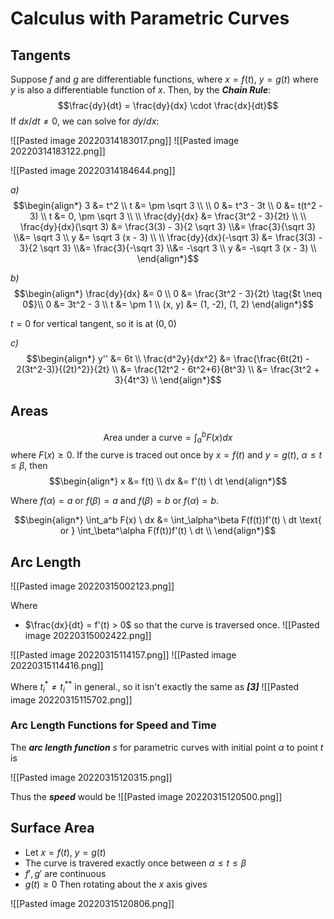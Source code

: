 # Calculus with Parametric Curves
## Tangents
Suppose $f$ and $g$ are differentiable functions, where $x = f(t)$, $y = g(t)$ where $y$ is also a differentiable function of $x$. Then, by the ***Chain Rule***:
$$\frac{dy}{dt} = \frac{dy}{dx} \cdot \frac{dx}{dt}$$
If ${dx}/{dt} \neq 0$, we can solve for $dy/dx$:

![[Pasted image 20220314183017.png]]
![[Pasted image 20220314183122.png]]

![[Pasted image 20220314184644.png]]

*a)*
$$\begin{align*}
	3 &= t^2 \\
	t &= \pm \sqrt 3 \\
	\\
	0 &= t^3 - 3t \\
	0 &= t(t^2 - 3) \\
	t &= 0, \pm \sqrt 3 \\
	\\
	\frac{dy}{dx}
	&=
		\frac{3t^2 - 3}{2t} \\
	\\
	\frac{dy}{dx}(\sqrt 3)
	&= \frac{3(3) - 3}{2 \sqrt 3}
	\\&= \frac{3}{\sqrt 3}
	\\&= \sqrt 3 \\
	y &= \sqrt 3 (x - 3) \\
	\\
	\frac{dy}{dx}(-\sqrt 3)
	&= \frac{3(3) - 3}{2 \sqrt 3}
	\\&= \frac{3}{-\sqrt 3}
	\\&= -\sqrt 3 \\
	y &= -\sqrt 3 (x - 3) \\
\end{align*}$$

*b)*
$$\begin{align*}
	\frac{dy}{dx} &= 0 \\
	0 &= \frac{3t^2 - 3}{2t} \tag{$t \neq 0$}\\
	0 &= 3t^2 - 3 \\
	t &= \pm 1 \\
	(x, y) &= (1, -2), (1, 2)
\end{align*}$$

$t = 0$ for vertical tangent, so it is at $(0, 0)$

*c)*
$$\begin{align*}
	y'' &= 6t \\
	\frac{d^2y}{dx^2} 
	&= 
		\frac{\frac{6t(2t) - 2(3t^2-3)}{(2t)^2}}{2t} \\
	&= 
		\frac{12t^2 - 6t^2+6}{8t^3} \\
	&= 
		\frac{3t^2 + 3}{4t^3} \\
\end{align*}$$
## Areas
$$\text{Area under a curve} = \int_a^b F(x) dx$$
where $F(x) \ge 0$. If the curve is traced out once by $x = f(t)$ and $y = g(t)$, $\alpha \le t \le \beta$, then
$$\begin{align*}
	x &= f(t) \\
	dx &= f'(t) \ dt
\end{align*}$$

Where $f(\alpha) = a$ or $f(\beta) = a$ and $f(\beta) = b$ or $f(\alpha) = b$.

$$\begin{align*}
	\int_a^b F(x) \ dx
	&=
		\int_\alpha^\beta F(f(t))f'(t) \ dt 
		\text{ or }
		\int_\beta^\alpha F(f(t))f'(t) \ dt 
		\\
\end{align*}$$
## Arc Length
![[Pasted image 20220315002123.png]]

Where
- $\frac{dx}{dt} = f'(t) > 0$ so that the curve is traversed once.
![[Pasted image 20220315002422.png]]

![[Pasted image 20220315114157.png]]
![[Pasted image 20220315114416.png]]

Where $t_i^* \neq t_i^{**}$ in general., so it isn't exactly the same as ***[3]***
![[Pasted image 20220315115702.png]]

### Arc Length Functions for Speed and Time
The ***arc length function*** $s$ for parametric curves with initial point $\alpha$ to point $t$ is

![[Pasted image 20220315120315.png]]

Thus the ***speed*** would be
![[Pasted image 20220315120500.png]]

## Surface Area
- Let $x = f(t)$, $y = g(t)$
- The curve is travered exactly once between $\alpha \leq t \leq \beta$
- $f', g'$ are continuous
- $g(t) \geq 0$
Then rotating about the $x$ axis gives

![[Pasted image 20220315120806.png]]